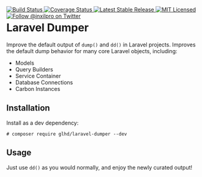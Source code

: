 <div style="float: right;">
	<a href="https://github.com/glhd/laravel-dumper/actions" target="_blank">
		<img 
			src="https://github.com/glhd/laravel-dumper/workflows/PHPUnit/badge.svg" 
			alt="Build Status" 
		/>
	</a>
	<a href="https://codeclimate.com/github/glhd/laravel-dumper/test_coverage" target="_blank">
		<img 
			src="https://api.codeclimate.com/v1/badges/f597a6e8d9f968a55f03/test_coverage" 
			alt="Coverage Status" 
		/>
	</a>
	<a href="https://packagist.org/packages/glhd/laravel-dumper" target="_blank">
        <img 
            src="https://poser.pugx.org/glhd/laravel-dumper/v/stable" 
            alt="Latest Stable Release" 
        />
	</a>
	<a href="./LICENSE" target="_blank">
        <img 
            src="https://poser.pugx.org/glhd/laravel-dumper/license" 
            alt="MIT Licensed" 
        />
    </a>
    <a href="https://twitter.com/inxilpro" target="_blank">
        <img 
            src="https://img.shields.io/twitter/follow/inxilpro?style=social" 
            alt="Follow @inxilpro on Twitter" 
        />
    </a>
</div>

# Laravel Dumper

Improve the default output of `dump()` and `dd()` in Laravel projects. Improves the default
dump behavior for many core Laravel objects, including:

- Models
- Query Builders
- Service Container
- Database Connections
- Carbon Instances

## Installation

Install as a dev dependency:

```shell
# composer require glhd/laravel-dumper --dev
```

## Usage

Just use `dd()` as you would normally, and enjoy the newly curated output!
